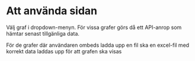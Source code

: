 # Att använda sidan

Välj graf i dropdown-menyn. För vissa grafer görs då ett API-anrop som hämtar senast tillgänliga data.

För de grafer där användaren ombeds ladda upp en fil ska en excel-fil med korrekt data laddas upp för att grafen ska visas
